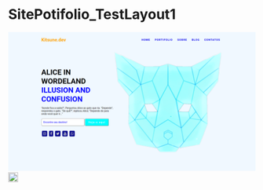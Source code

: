 # SitePotifolio_TestLayout1
![home](/img/layout.png?raw=true "HomeScreem")
<img src="[url](/img/layout.png)" width="20%" height="20%">


